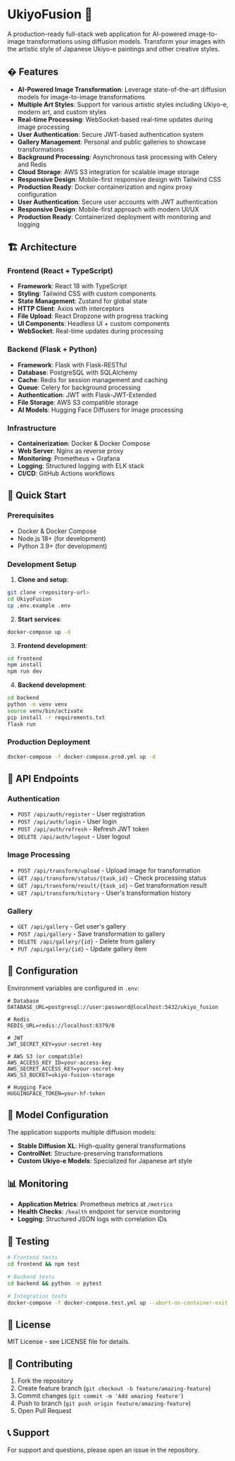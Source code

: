 # UkiyoFusion 🎨

A production-ready full-stack web application for AI-powered image-to-image transformations using diffusion models. Transform your images with the artistic style of Japanese Ukiyo-e paintings and other creative styles.

## � Features

- **AI-Powered Image Transformation**: Leverage state-of-the-art diffusion models for image-to-image transformations
- **Multiple Art Styles**: Support for various artistic styles including Ukiyo-e, modern art, and custom styles
- **Real-time Processing**: WebSocket-based real-time updates during image processing
- **User Authentication**: Secure JWT-based authentication system
- **Gallery Management**: Personal and public galleries to showcase transformations
- **Background Processing**: Asynchronous task processing with Celery and Redis
- **Cloud Storage**: AWS S3 integration for scalable image storage
- **Responsive Design**: Mobile-first responsive design with Tailwind CSS
- **Production Ready**: Docker containerization and nginx proxy configuration
- **User Authentication**: Secure user accounts with JWT authentication
- **Responsive Design**: Mobile-first approach with modern UI/UX
- **Production Ready**: Containerized deployment with monitoring and logging

## 🏗️ Architecture

### Frontend (React + TypeScript)

- **Framework**: React 18 with TypeScript
- **Styling**: Tailwind CSS with custom components
- **State Management**: Zustand for global state
- **HTTP Client**: Axios with interceptors
- **File Upload**: React Dropzone with progress tracking
- **UI Components**: Headless UI + custom components
- **WebSocket**: Real-time updates during processing

### Backend (Flask + Python)

- **Framework**: Flask with Flask-RESTful
- **Database**: PostgreSQL with SQLAlchemy
- **Cache**: Redis for session management and caching
- **Queue**: Celery for background processing
- **Authentication**: JWT with Flask-JWT-Extended
- **File Storage**: AWS S3 compatible storage
- **AI Models**: Hugging Face Diffusers for image processing

### Infrastructure

- **Containerization**: Docker & Docker Compose
- **Web Server**: Nginx as reverse proxy
- **Monitoring**: Prometheus + Grafana
- **Logging**: Structured logging with ELK stack
- **CI/CD**: GitHub Actions workflows

## 🚀 Quick Start

### Prerequisites

- Docker & Docker Compose
- Node.js 18+ (for development)
- Python 3.9+ (for development)

### Development Setup

1. **Clone and setup**:

```bash
git clone <repository-url>
cd UkiyoFusion
cp .env.example .env
```

2. **Start services**:

```bash
docker-compose up -d
```

3. **Frontend development**:

```bash
cd frontend
npm install
npm run dev
```

4. **Backend development**:

```bash
cd backend
python -m venv venv
source venv/bin/activate
pip install -r requirements.txt
flask run
```

### Production Deployment

```bash
docker-compose -f docker-compose.prod.yml up -d
```

## 📱 API Endpoints

### Authentication

- `POST /api/auth/register` - User registration
- `POST /api/auth/login` - User login
- `POST /api/auth/refresh` - Refresh JWT token
- `DELETE /api/auth/logout` - User logout

### Image Processing

- `POST /api/transform/upload` - Upload image for transformation
- `GET /api/transform/status/{task_id}` - Check processing status
- `GET /api/transform/result/{task_id}` - Get transformation result
- `GET /api/transform/history` - User's transformation history

### Gallery

- `GET /api/gallery` - Get user's gallery
- `POST /api/gallery` - Save transformation to gallery
- `DELETE /api/gallery/{id}` - Delete from gallery
- `PUT /api/gallery/{id}` - Update gallery item

## 🔧 Configuration

Environment variables are configured in `.env`:

```env
# Database
DATABASE_URL=postgresql://user:password@localhost:5432/ukiyo_fusion

# Redis
REDIS_URL=redis://localhost:6379/0

# JWT
JWT_SECRET_KEY=your-secret-key

# AWS S3 (or compatible)
AWS_ACCESS_KEY_ID=your-access-key
AWS_SECRET_ACCESS_KEY=your-secret-key
AWS_S3_BUCKET=ukiyo-fusion-storage

# Hugging Face
HUGGINGFACE_TOKEN=your-hf-token
```

## 🎯 Model Configuration

The application supports multiple diffusion models:

- **Stable Diffusion XL**: High-quality general transformations
- **ControlNet**: Structure-preserving transformations
- **Custom Ukiyo-e Models**: Specialized for Japanese art style

## 📊 Monitoring

- **Application Metrics**: Prometheus metrics at `/metrics`
- **Health Checks**: `/health` endpoint for service monitoring
- **Logging**: Structured JSON logs with correlation IDs

## 🧪 Testing

```bash
# Frontend tests
cd frontend && npm test

# Backend tests
cd backend && python -m pytest

# Integration tests
docker-compose -f docker-compose.test.yml up --abort-on-container-exit
```

## 📄 License

MIT License - see LICENSE file for details.

## 🤝 Contributing

1. Fork the repository
2. Create feature branch (`git checkout -b feature/amazing-feature`)
3. Commit changes (`git commit -m 'Add amazing feature'`)
4. Push to branch (`git push origin feature/amazing-feature`)
5. Open Pull Request

## 📞 Support

For support and questions, please open an issue in the repository.
